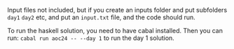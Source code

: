 Input files not included, but if you create an inputs folder and put subfolders `day1` `day2` etc, and put an `input.txt` file, and the code should run.

To run the haskell solution, you need to have cabal installed. Then you can run:
```cabal run aoc24 -- --day 1```
to run the day 1 solution.
